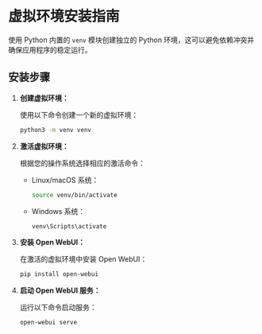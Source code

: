 # 虚拟环境安装指南

使用 Python 内置的 `venv` 模块创建独立的 Python 环境，这可以避免依赖冲突并确保应用程序的稳定运行。

## 安装步骤

1. **创建虚拟环境：**
   
   使用以下命令创建一个新的虚拟环境：
   ```bash
   python3 -m venv venv
   ```

2. **激活虚拟环境：**
   
   根据您的操作系统选择相应的激活命令：

   - Linux/macOS 系统：
     ```bash
     source venv/bin/activate
     ```

   - Windows 系统：
     ```bash
     venv\Scripts\activate
     ```

3. **安装 Open WebUI：**
   
   在激活的虚拟环境中安装 Open WebUI：
   ```bash
   pip install open-webui
   ```

4. **启动 Open WebUI 服务：**
   
   运行以下命令启动服务：
   ```bash
   open-webui serve
   ```
